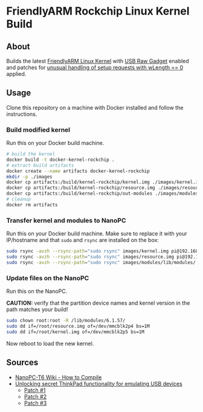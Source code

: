 # FriendlyARM Rockchip Linux Kernel Build

## About

Builds the latest [FriendlyARM Linux Kernel](https://github.com/friendlyarm/kernel-rockchip) with [USB Raw Gadget](https://docs.kernel.org/usb/raw-gadget.html) enabled and patches for [unusual handling of setup requests with wLength == 0](https://lore.kernel.org/linux-usb/CA+fCnZcQSYy63ichdivAH5-fYvN2UMzTtZ--h=F6nK0jfVou3Q@mail.gmail.com/T/#u) applied.

## Usage

Clone this repository on a machine with Docker installed and follow  the instructions.

### Build modified kernel

Run this on your Docker build machine.

```bash
# build the kernel
docker build -t docker-kernel-rockchip .
# extract build artifacts
docker create --name artifacts docker-kernel-rockchip
mkdir -p ./images
docker cp artifacts:/build/kernel-rockchip/kernel.img ./images/kernel.img
docker cp artifacts:/build/kernel-rockchip/resource.img ./images/resource.img
docker cp artifacts:/build/kernel-rockchip/out-modules ./images/modules
# cleanup
docker rm artifacts
```

### Transfer kernel and modules to NanoPC

Run this on your Docker build machine. Make sure to replace it with your IP/hostname and that `sudo` and `rsync` are installed on the box:

```bash
sudo rsync -avzh --rsync-path="sudo rsync" images/kernel.img pi@192.168.2.126:/root/
sudo rsync -avzh --rsync-path="sudo rsync" images/resource.img pi@192.168.2.126:/root/
sudo rsync -avzh --rsync-path="sudo rsync" images/modules/lib/modules/ pi@192.168.2.126:/lib/modules/
```

### Update files on the NanoPC

Run this on the NanoPC.

**CAUTION:** verify that the partition device names and kernel version in the path matches your build!

```bash
sudo chown root:root -R /lib/modules/6.1.57/
sudo dd if=/root/resource.img of=/dev/mmcblk2p4 bs=1M
sudo dd if=/root/kernel.img of=/dev/mmcblk2p5 bs=1M
```

Now reboot to load the new kernel.

## Sources

- [NanoPC-T6 Wiki - How to Compile](https://wiki.friendlyelec.com/wiki/index.php/NanoPC-T6#How_to_Compile)
- [Unlocking secret ThinkPad functionality for emulating USB devices](https://xairy.io/articles/thinkpad-xdci)
  - [Patch #1](https://git.kernel.org/pub/scm/linux/kernel/git/torvalds/linux.git/commit/?id=3551ff7c5cfff4dc27fdcd14fa286edc08d78088)
  - [Patch #2](https://git.kernel.org/pub/scm/linux/kernel/git/torvalds/linux.git/commit/?id=fc85c59b85d111f51b58ecf08485fa74ac5471cd)
  - [Patch #3](https://git.kernel.org/pub/scm/linux/kernel/git/torvalds/linux.git/commit/?id=cf9f7a6ee7b1f53f9ae13da55585b7d16aee2460)
